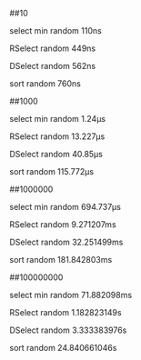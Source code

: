 ##10

select min   random 110ns

RSelect   random 449ns

DSelect   random 562ns

sort   random 760ns

##1000

select min   random 1.24µs

RSelect   random 13.227µs

DSelect   random 40.85µs

sort   random 115.772µs

##1000000

select min   random 694.737µs

RSelect   random 9.271207ms

DSelect   random 32.251499ms

sort   random 181.842803ms

##100000000

select min   random 71.882098ms

RSelect   random 1.182823149s

DSelect   random 3.333383976s

sort   random 24.840661046s
